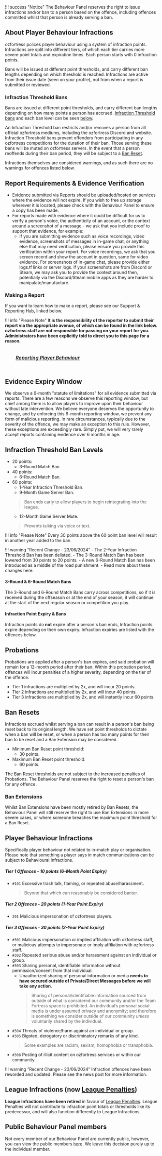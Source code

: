 <link rel="stylesheet" href="/stylesheets/extra.css" />

<style>
.grid-container {
  display: grid;
  column-gap: 24px;
  row-gap: 24px;
  grid-template-columns: auto auto auto auto;
  background: none;
}

.grid-item {
  background-color: var(--md-footer-bg-color);
  border: 4px solid var(--md-footer-bg-color);
  border-radius: 3px;
  padding: 0px 10px 0px 10px;
  text-align: center;
  transition: ease 0.5s;
}

.grid-item:hover {
  border-left: 4px solid var(--md-accent-fg-color);
  transition: ease 0.3s;
}

.grid-item:hover h5 {
  color: var(--md-accent-fg-color);
  transition: ease 0.3s;
}

.grid-item h5 {
  text-aligenter;
  color: var(--md-primary-bg-color--light);
  font-size: 16px;
  font-weight: 600;
  transition: ease 0.5s;
}
</style>

!!! success "Notice"
    The Behaviour Panel reserves the right to issue infractions and/or ban to a person based on the offence, including offences committed whilst that person is already serving a ban.

## About Player Behaviour Infractions
ozfortress polices player behaviour using a system of infraction points. Infractions are split into different tiers, of which each tier carries more severe point totals and expiration times. Each person starts with 0 infraction points.

Bans will be issued at different point thresholds, and carry different ban lengths depending on which threshold is reached. Infractions are active from their issue date (seen on your profile), not from when a report is submitted or reviewed.

### Infraction Threshold Bans
Bans are issued at different point thresholds, and carry different ban lengths depending on how many points a person has accrued. [Infraction Threshold bans](/info/bans/#infraction-threshold-bans) and each ban level can be seen [below](/rules/infractions/#infraction-threshold-ban-levels).

An Infraction Threshold ban restricts and/or removes a person from all official ozfortress mediums, including the ozfortress Discord and website. Infraction Threshold bans prevent offenders from participating in any ozfortress competitions for the duration of their ban. Those serving these bans will be muted on ozfortress servers. In the event that a person reoffends during their ban period, they will be subject to a [Ban Reset](/rules/infractions/#ban-resets).

Infractions themselves are considered warnings, and as such there are no warnings for offences listed below.

## Report Requirements & Evidence Verification
- Evidence submitted via Reports should be uploaded/hosted on services where the evidence will not expire. If you wish to free up storage wherever it is located, please check with the Behaviour Panel to ensure a copy has been made.
- For reports made with evidence where it could be difficult for us to verify a person's voice, the authenticity of an account, or the context around a screenshot of a message - we ask that you include proof to support that evidence, for example:
    - If you are submitting evidence such as voice recordings, video evidence, screenshots of messages in in-game chat, or anything else that may need verification, please ensure you provide this verification within your report. For voice recordings, we ask that you screen record and show the account in question, same for video evidence. For screenshots of in-game chat, please provide either logs.tf links or server logs. If your screenshots are from Discord or Steam, we may ask you to provide the context around then, potentially via the Discord/Steam mobile apps as they are harder to manipulate/manufacture.

### Making a Report
If you want to learn how to make a report, please see our Support & Reporting Hub, linked below.

!!! info "Please Note"
    **It is the responsibility of the reporter to submit their report via the appropriate avenue, of which can be found in the link below. ozfortress staff are not responsible for passing on your report for you. Administrators have been explicitly told to direct you to this page for a reason.**

<div class="grid-container">
  <a href="/support/landing/#reporting-misconduct">
  <div class="grid-item">
    <h5>Reporting Player Behaviour</h5>
  </div>
  </a>
</div>

## Evidence Expiry Window
We observe a 6-month "statute of limitations" for all evidence submitted via reports. There are a few reasons we observe this reporting window, but chief among them is to allow players to improve upon their behaviour without late intervention. We believe everyone deserves the opportunity to change, and by enforcing this 6-month reporting window, we prevent any form of malicious reporting. In rare circumstances, typically due to the severity of the offence, we may make an exception to this rule. However, these exceptions are exceedingly rare. Simply put, we will very rarely accept reports containing evidence over 6 months in age.

## Infraction Threshold Ban Levels
+ 20 points: 
    + 3-Round Match Ban.
+ 40 points:
    + 6-Round Match Ban.
+ 60 points:
    + 1-Year Infraction Threshold Ban.
    + 9-Month Game Server Ban.
    > Ban ends early to allow players to begin reintegrating into the league.
    + 12-Month Game Server Mute.
    > Prevents talking via voice or text.

!!! info "Please Note"
    Every 30 points above the 60 point ban level will result in another year added to the ban.

!!! warning "Recent Change - 23/06/2024"
    - The 2-Year Infraction Threshold Ban has been delisted.
    - The 3-Round Match Ban has been lowered from 30 points to 20 points.
    - A new 6-Round Match Ban has been introduced as a middle of the road punishment.
    - Read more about these changes here.

#### 3-Round & 6-Round Match Bans
The 3-Round and 6-Round Match Bans carry across competitions, so if it is received during the offseason or at the end of your season, it will continue at the start of the next regular season or competition you play.

#### Infraction Point Expiry & Bans
Infraction points do **not** expire after a person's ban ends, Infraction points expire depending on their own expiry. Infraction expiries are listed with the offences below.

## Probations
Probations are applied after a person's ban expires, and said probation will remain for a 12-month period after their ban. Within this probation period, offences will incur penalties of a higher severity, depending on the tier of the offence.

+ Tier 1 infractions are multiplied by 2x, and will incur 20 points. 
+ Tier 2 infractions are multiplied by 2x, and will incur 40 points.
+ Tier 3 infractions are multiplied by 2x, and will instantly incur 60 points.

## Ban Resets
Infractions accrued whilst serving a ban can result in a person's ban being reset back to its original length. We have set point thresholds to dictate when a ban will be reset, or when a person has too many points for their ban to be reset and a Ban Extension may be considered.

- Minimum Ban Reset point threshold:
    - 30 points.
- Maximum Ban Reset point threshold:
    - 60 points.

The Ban Reset thresholds are not subject to the increased penalties of Probations. The Behaviour Panel reserves the right to reset a person's ban for any offence.

### Ban Extensions
Whilst Ban Extensions have been mostly retired by Ban Resets, the Behaviour Panel will still reserve the right to use Ban Extensions in more severe cases, or where someone breaches the maximum point threshold for a Ban Reset.

## Player Behaviour Infractions
Specifically player behaviour not related to in-match play or organisation. Please note that something a player says in match communications can be subject to Behavioural Infractions.

##### Tier 1 Offences - 10 points (6-Month Point Expiry)
+ `#101` Excessive trash talk, flaming, or repeated abuse/harassment.
  > Beyond that which can reasonably be considered banter.

##### Tier 2 Offences - 20 points (1-Year Point Expiry)
+ `201` Malicious impersonation of ozfortress players.

##### Tier 3 Offences - 30 points (2-Year Point Expiry)
+ `#301` Malicious impersonation or implied affiliation with ozfortress staff, or malicious attempts to impersonate or imply affiliation with ozfortress staff.
+ `#302` Repeated serious abuse and/or harassment against an individual or group.
+ `#303` Sharing personal, identifiable information without permission/consent from that individual. 
    + Unauthorized sharing of personal information or media **needs to have occured outside of Private/Direct Messages before we will take any action**.
      > Sharing of personal/identifiable information sourced from outside of what is considered our community and/or the Team Fortress space is prohibited. An individual’s personal social media is under assumed privacy and anonymity; and therefore is something we consider outside of our community *unless* voluntarily shared by the individual.
+ `#304` Threats of violence/harm against an individual or group.
+ `#305` Bigoted, derogatory or discriminatory remarks of any kind.
  > Some examples are racism, sexism, homophobia or transphobia.
+ `#306` Posting of illicit content on ozfortress services or within our community.

!!! warning "Recent Change - 23/06/2024"
    Infraction offences have been reworded and updated. Please see the news post for more information.

## League Infractions (now [League Penalties](/rules/penalties))
**League Infractions have been retired** in favour of [League Penalties](/rules/penalties). League Penalties will not contribute to infraction point totals or thresholds like its predecessor, and will also function differently to League Infractions.

## Public Behaviour Panel members
Not every member of our Behaviour Panel are currently public, however, you can view the public members [here](/info/staff/#public-behaviour-panel-members). We leave this decision purely up to the individual member.